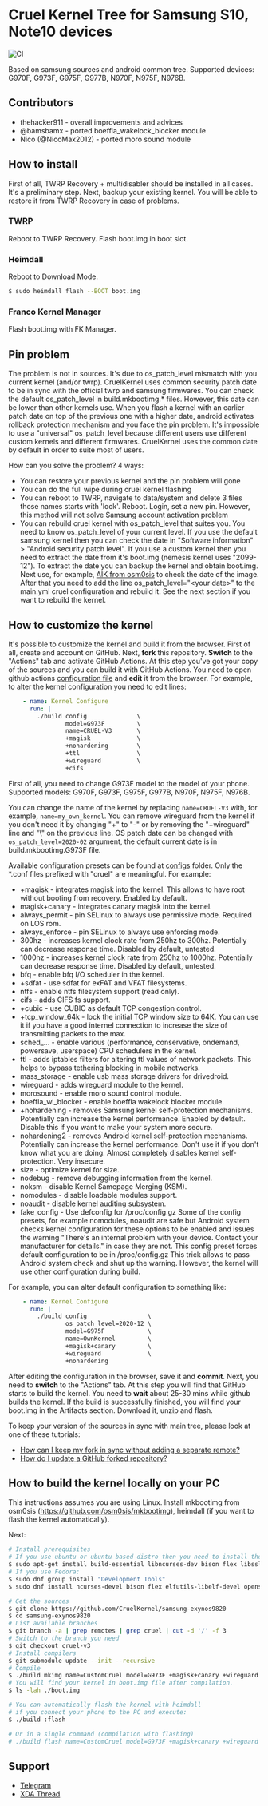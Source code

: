 # Cruel Kernel Tree for Samsung S10, Note10 devices

![CI](https://github.com/CruelKernel/samsung-exynos9820/workflows/CI/badge.svg)

Based on samsung sources and android common tree.
Supported devices: G970F, G973F, G975F, G977B, N970F, N975F, N976B.

## Contributors

- thehacker911 - overall improvements and advices
- @bamsbamx - ported boeffla_wakelock_blocker module
- Nico (@NicoMax2012) - ported moro sound module

## How to install

First of all, TWRP Recovery + multidisabler should be installed in all cases.
It's a preliminary step. Next, backup your existing kernel. You will be able
to restore it from TWRP Recovery in case of problems.

### TWRP

Reboot to TWRP Recovery. Flash boot.img in boot slot.

### Heimdall

Reboot to Download Mode.
```bash
$ sudo heimdall flash --BOOT boot.img
```

### Franco Kernel Manager

Flash boot.img with FK Manager.

## Pin problem

The problem is not in sources. It's due to os_patch_level mismatch with you current
kernel (and/or twrp). CruelKernel uses common security patch date to be in sync with
the official twrp and samsung firmwares. You can check the default os_patch_level in
build.mkbootimg.* files. However, this date can be lower than other kernels use. When
you flash a kernel with an earlier patch date on top of the previous one with a higher
date, android activates rollback protection mechanism and you face the pin problem. It's
impossible to use a "universal" os_patch_level because different users use different
custom kernels and different firmwares. CruelKernel uses the common date by default
in order to suite most of users.

How can you solve the problem? 4 ways:
- You can restore your previous kernel and the pin problem will gone
- You can do the full wipe during cruel kernel flashing
- You can reboot to TWRP, navigate to data/system and delete 3 files those names starts
  with 'lock'. Reboot. Login, set a new pin. However, this method will not solve Samsung
  account activation problem
- You can rebuild cruel kernel with os_patch_level that suites you. You need to know
  os_patch_level of your current level. If you use the default samsung kernel then
  you can check the date in "Software information" > "Android security patch level".
  If you use a custom kernel then you need to extract the date from it's boot.img
  (nemesis kernel uses "2099-12"). To extract the date you can backup the kernel and
  obtain boot.img. Next use, for example, [AIK from osm0sis](https://forum.xda-developers.com/showthread.php?t=2073775)
  to check the date of the image. After that you need to add the line
  os_patch_level="\<your date\>" to the main.yml cruel configuration and rebuild it.
  See the next section if you want to rebuild the kernel.

## How to customize the kernel

It's possible to customize the kernel and build it from the browser.
First of all, create and account on GitHub. Next, **fork** this repository.
**Switch** to the "Actions" tab and activate GitHub Actions. At this step you've
got your copy of the sources and you can build it with GitHub Actions. You need
to open github actions [configuration file](.github/workflows/main.yml) and
**edit** it from the browser. For example, to alter the kernel configuration
you need to edit lines:
```YAML
    - name: Kernel Configure
      run: |
        ./build config              \
                model=G973F         \
                name=CRUEL-V3       \
                +magisk             \
                +nohardening        \
                +ttl                \
                +wireguard          \
                +cifs
```

First of all, you need to change G973F model to the model of your phone.
Supported models: G970F, G973F, G975F, G977B, N970F, N975F, N976B.

You can change the name of the kernel by replacing ```name=CRUEL-V3``` with,
for example, ```name=my_own_kernel```. You can remove wireguard from the kernel
if you don't need it by changing "+" to "-" or by removing the "+wireguard" line
and "\\" on the previous line. OS patch date can be changed with
```os_patch_level=2020-02``` argument, the default current date is in
build.mkbootimg.G973F file.

Available configuration presets can be found at [configs](kernel/configs/) folder.
Only the *.conf files prefixed with "cruel" are meaningful.
For example:
* +magisk - integrates magisk into the kernel. This allows to have root without
  booting from recovery. Enabled by default.
* magisk+canary - integrates canary magisk into the kernel.
* always_permit - pin SELinux to always use permissive mode. Required on LOS rom.
* always_enforce - pin SELinux to always use enforcing mode.
* 300hz - increases kernel clock rate from 250hz to 300hz. Potentially can
  decrease response time. Disabled by default, untested.
* 1000hz - increases kernel clock rate from 250hz to 1000hz. Potentially can
  decrease response time. Disabled by default, untested.
* bfq - enable bfq I/O scheduler in the kernel.
* +sdfat - use sdfat for exFAT and VFAT filesystems.
* ntfs - enable ntfs filesystem support (read only).
* cifs - adds CIFS fs support.
* +cubic - use CUBIC as default TCP congestion control.
* +tcp_window_64k - lock the initial TCP window size to 64K. You can use it if
  you have a good internel connection to increase the size of transmitting
  packets to the max.
* sched_... - enable various (performance, conservative, ondemand, powersave,
  userspace) CPU schedulers in the kernel.
* ttl - adds iptables filters for altering ttl values of network packets. This
  helps to bypass tethering blocking in mobile networks.
* mass_storage - enable usb mass storage drivers for drivedroid.
* wireguard - adds wireguard module to the kernel.
* morosound - enable moro sound control module.
* boeffla_wl_blocker - enable boeffla wakelock blocker module.
* +nohardening - removes Samsung kernel self-protection mechanisms. Potentially
  can increase the kernel performance. Enabled by default. Disable this if you
  want to make your system more secure.
* nohardening2 - removes Android kernel self-protection mechanisms. Potentially
  can increase the kernel performance. Don't use it if you don't know what you are
  doing. Almost completely disables kernel self-protection. Very insecure.
* size - optimize kernel for size.
* nodebug - remove debugging information from the kernel.
* noksm - disable Kernel Samepage Merging (KSM).
* nomodules - disable loadable modules support.
* noaudit - disable kernel auditing subsystem.
* fake_config - Use defconfig for /proc/config.gz Some of the config presets, for
  example nomodules, noaudit are safe but Android system checks kernel configuration
  for these options to be enabled and issues the warning "There's an internal problem
  with your device. Contact your manufacturer for details." in case they are not. This
  config preset forces default configuration to be in /proc/config.gz This trick allows
  to pass Android system check and shut up the warning. However, the kernel will use
  other configuration during build.

For example, you can alter default configuration to something like:
```YAML
    - name: Kernel Configure
      run: |
        ./build config                 \
                os_patch_level=2020-12 \
                model=G975F            \
                name=OwnKernel         \
                +magisk+canary         \
                +wireguard             \
                +nohardening
```

After editing the configuration in the browser, save it and **commit**.
Next, you need to **switch** to the "Actions" tab. At this step you will find that
GitHub starts to build the kernel. You need to **wait** about 25-30 mins while github builds
the kernel. If the build is successfully finished, you will find your boot.img in the Artifacts
section. Download it, unzip and flash.

To keep your version of the sources in sync with main tree, please look at one of these tutorials:
- [How can I keep my fork in sync without adding a separate remote?](https://stackoverflow.com/a/21131381)
- [How do I update a GitHub forked repository?](https://stackoverflow.com/a/23853061)

## How to build the kernel locally on your PC

This instructions assumes you are using Linux. Install mkbootimg from osm0sis
(https://github.com/osm0sis/mkbootimg), heimdall (if you want to flash the
kernel automatically).

Next:
```sh
# Install prerequisites
# If you use ubuntu or ubuntu based distro then you need to install these tools:
$ sudo apt-get install build-essential libncurses-dev bison flex libssl-dev libelf-dev
# If you use Fedora:
$ sudo dnf group install "Development Tools"
$ sudo dnf install ncurses-devel bison flex elfutils-libelf-devel openssl-devel

# Get the sources
$ git clone https://github.com/CruelKernel/samsung-exynos9820
$ cd samsung-exynos9820
# List available branches
$ git branch -a | grep remotes | grep cruel | cut -d '/' -f 3
# Switch to the branch you need
$ git checkout cruel-v3
# Install compilers
$ git submodule update --init --recursive
# Compile
$ ./build mkimg name=CustomCruel model=G973F +magisk+canary +wireguard +ttl +cifs +nohardening
# You will find your kernel in boot.img file after compilation.
$ ls -lah ./boot.img

# You can automatically flash the kernel with heimdall
# if you connect your phone to the PC and execute:
$ ./build :flash

# Or in a single command (compilation with flashing)
# ./build flash name=CustomCruel model=G973F +magisk+canary +wireguard +ttl +cifs +nohardening
```

## Support

- [Telegram](https://t.me/joinchat/GsJfBBaxozXvVkSJhm0IOQ)
- [XDA Thread](https://forum.xda-developers.com/galaxy-s10/samsung-galaxy-s10--s10--s10-5g-cross-device-development-exynos/kernel-cruel-kernel-s10-note10-v3-t4063495)

